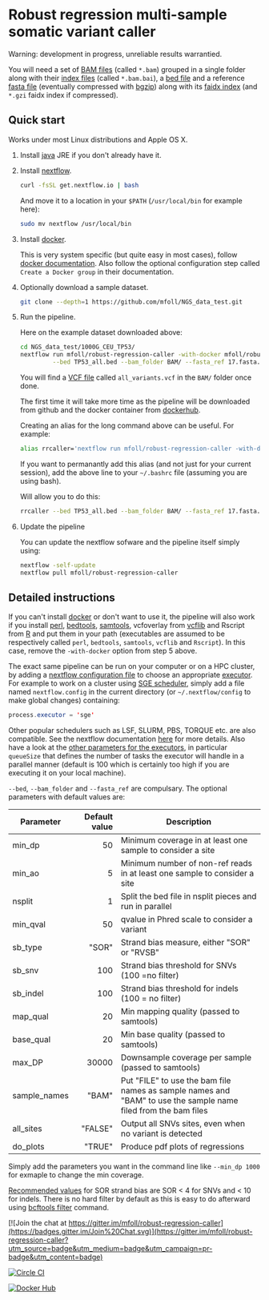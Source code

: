 # Robust regression multi-sample somatic variant caller

Warning: development in progress, unreliable results warrantied. 

You will need a set of [BAM files](https://samtools.github.io/hts-specs/) (called `*.bam`) grouped in a single folder along with their [index files](http://www.htslib.org/doc/samtools.html) (called `*.bam.bai`), a [bed file](https://genome.ucsc.edu/FAQ/FAQformat.html#format1) and a reference [fasta file](https://en.wikipedia.org/wiki/FASTA_format) (eventually compressed with [bgzip](http://www.htslib.org/doc/tabix.html)) along with its [faidx index](http://www.htslib.org/doc/faidx.html) (and `*.gzi` faidx index if compressed).

## Quick start

Works under most Linux distributions and Apple OS X.

1. Install [java](https://java.com/download/) JRE if you don't already have it.

2. Install [nextflow](http://www.nextflow.io/).

	```bash
	curl -fsSL get.nextflow.io | bash
	```
	And move it to a location in your `$PATH` (`/usr/local/bin` for example here):
	```bash
	sudo mv nextflow /usr/local/bin
	```
3. Install [docker](https://www.docker.com).
	
	This is very system specific (but quite easy in most cases), follow  [docker documentation](https://docs.docker.com/installation/). Also follow the optional configuration step called `Create a Docker group` in their documentation.

4. Optionally download a sample dataset.

	```bash
	git clone --depth=1 https://github.com/mfoll/NGS_data_test.git
	```
5. Run the pipeline.
	
	Here on the example dataset downloaded above:
	```sh
	cd NGS_data_test/1000G_CEU_TP53/
	nextflow run mfoll/robust-regression-caller -with-docker mfoll/robust-regression-caller \
	         --bed TP53_all.bed --bam_folder BAM/ --fasta_ref 17.fasta.gz
	```
	
	You will find a [VCF file](https://samtools.github.io/hts-specs/) called `all_variants.vcf` in the `BAM/` folder once done.
	
	The first time it will take more time as the pipeline will be downloaded from github and the docker container from [dockerhub](https://hub.docker.com/r/mfoll/robust-regression-caller/).

	Creating an alias for the long command above can be useful. For example:
	```sh
	alias rrcaller='nextflow run mfoll/robust-regression-caller -with-docker mfoll/robust-regression-caller'
	```
	
	If you want to permanantly add this alias (and not just for your current session), add the above  line to your `~/.bashrc` file (assuming you are using bash).
	
	Will allow you to do this:
	```sh
	rrcaller --bed TP53_all.bed --bam_folder BAM/ --fasta_ref 17.fasta.gz
	```
6. Update the pipeline

	You can update the nextflow sofware and the pipeline itself simply using:
	```bash
	nextflow -self-update
	nextflow pull mfoll/robust-regression-caller
	```

## Detailed instructions

If you can't install [docker](https://www.docker.com) or don't want to use it, the pipeline will also work if you install [perl](https://www.perl.org),  [bedtools](http://bedtools.readthedocs.org/en/latest/), [samtools](http://www.htslib.org), vcfoverlay from [vcflib](https://github.com/ekg/vcflib) and Rscript from [R](https://www.r-project.org) and put them in your path (executables are assumed to be respectively called `perl`, `bedtools`, `samtools`, `vcflib` and `Rscript`). In this case, remove the `-with-docker` option from step 5 above.

The exact same pipeline can be run on your computer or on a HPC cluster, by adding a [nextflow configuration file](http://www.nextflow.io/docs/latest/config.html) to choose an appropriate [executor](http://www.nextflow.io/docs/latest/executor.html). For example to work on a cluster using [SGE scheduler](https://en.wikipedia.org/wiki/Oracle_Grid_Engine), simply add a file named `nextflow.config` in the current directory (or `~/.nextflow/config` to make global changes) containing:  
```java
process.executor = 'sge'
```

Other popular schedulers such as LSF, SLURM, PBS, TORQUE etc. are also compatible. See the nextflow documentation [here](http://www.nextflow.io/docs/latest/executor.html) for more details. Also have a look at the [other parameters for the executors](http://www.nextflow.io/docs/latest/config.html#scope-executor), in particular `queueSize` that defines the number of tasks the executor will handle in a parallel manner (default is 100 which is certainly too high if you are executing it on your local machine).

`--bed`, `--bam_folder` and `--fasta_ref` are compulsary. The optional parameters with default values are:

| Parameter | Default value | Description |
|-----------|--------------:|-------------| 
| min_dp    |            50 | Minimum coverage in at least one sample to consider a site |
| min_ao | 5 | Minimum number of non-ref reads in at least one sample to consider a site|
| nsplit | 1 | Split the bed file in nsplit pieces and run in parallel |
| min_qval | 50 | qvalue in Phred scale to consider a variant |
| sb_type | "SOR" | Strand bias measure, either "SOR" or "RVSB" |
| sb_snv | 100 | Strand bias threshold for SNVs (100 =no filter) |
| sb_indel | 100 | Strand bias threshold for indels (100 = no filter)|
| map_qual | 20 | Min mapping quality (passed to samtools) |
| base_qual | 20 | Min base quality (passed to samtools) |
| max_DP | 30000 | Downsample coverage per sample (passed to samtools) |
| sample_names | "BAM" | Put "FILE" to use the bam file names as sample names and "BAM" to use the sample name filed from the bam files |
| all_sites | "FALSE" | Output all SNVs sites, even when no variant is detected |
| do_plots | "TRUE" | Produce pdf plots of regressions |

Simply add the parameters you want in the command line like `--min_dp 1000` for exmaple to change the min coverage.

[Recommended values](http://gatkforums.broadinstitute.org/discussion/5533/strandoddsratio-computation) for SOR strand bias are SOR < 4 for SNVs and < 10 for indels. There is no hard filter by default as this is easy to do afterward using [bcftools filter](http://samtools.github.io/bcftools/bcftools.html#filter) command.

[![Join the chat at https://gitter.im/mfoll/robust-regression-caller](https://badges.gitter.im/Join%20Chat.svg)](https://gitter.im/mfoll/robust-regression-caller?utm_source=badge&utm_medium=badge&utm_campaign=pr-badge&utm_content=badge)

[![Circle CI](https://circleci.com/gh/mfoll/robust-regression-caller/tree/master.svg?style=shield)](https://circleci.com/gh/mfoll/robust-regression-caller/tree/master) 

[![Docker Hub](https://img.shields.io/badge/docker-ready-blue.svg)](https://hub.docker.com/r/mfoll/robust-regression-caller/)
